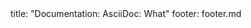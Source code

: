 <frontmatter>
title: "Documentation: AsciiDoc: What"
footer: footer.md
</frontmatter>

<include src="navbar.md" boilerplate />

<include src="unit-inPage-asFlat.md" boilerplate />